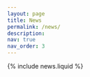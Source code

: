 ```yaml
---
layout: page
title: News
permalink: /news/
description:
nav: true
nav_order: 3
---
```


{% include news.liquid %}
